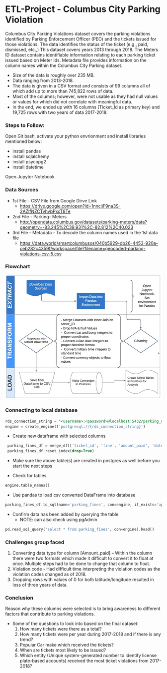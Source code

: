 # ETL-Project - Columbus City Parking Violation

Columbus City Parking Violations dataset covers the parking violations identified by Parking Enforcement Officer (PEO) and the tickets issued for those violations. The data identifies the status of the ticket (e.g., paid, dismissed, etc.,) This dataset covers years 2013 through 2018. The Meters ID dataset contains identifiable information relating to each parking ticket issued based on Meter Ids. Metadata file provides information on the column names within the Columbus City Parking dataset. 

 - Size of the data is roughly over 235 MB.
 - Data ranging from 2013-2018.
 - The data is given in a CSV format and consists of 99 columns all of which add up to more than 745,822 rows of data.
 - Most of the columns; however, were not usable as they had null values or values for which did not correlate with meaningful data.
 - In the end, we ended up with 16 columns (Ticket_Id as primary key) and 19,725 rows with two years of data 2017-2018.
 
### Steps to Follow:

Open Git bash, activate your python envrionment and install libraries mentioned below:

 - install pandas
 - install sqlalchemy
 - install psycopg2
 - install datetime

Open Jupyter Notebook

### Data Sources 

  - 1st File - CSV File from Google Dirve Link 
    - https://drive.google.com/open?id=1nncijF9na3S-2AZlfNZCTvhvbPxcT8Te
  - 2nd File - Parking- Meters 
    - http://opendata.columbus.gov/datasets/parking-meters/data?geometry=-83.245%2C39.931%2C-82.812%2C40.023
  - 3rd File - Metadata - To decode the column names used in the 1st data file
    - https://data.world/smartcolumbusos/040b5929-db26-4453-920a-ceb282c4359f/workspace/file?filename=geocoded-parking-violations-csv-5.csv

### Flowchart 

![etl.png](etl.png)


### Connecting to local database

   ```sql
   rds_connection_string = "<username>:<password>@localhost:5432/parking_db"
   engine = create_engine(f'postgresql://{rds_connection_string}')
   ```
   - Create new dataframe with selected columns
   
   ```sql
    parking_fines_df = merge_df[['ticket_id', 'fine', 'amount_paid', 'date_issued', 'issue_time']].copy()
    parking_fines_df.reset_index(drop=True)
   ``` 
   - Make sure the above table(s) are created in postgres as well before you start the next steps
   
   - Check for tables
   
   ```sql
   engine.table_names()
   ``` 
   - Use pandas to load csv converted DataFrame into database
   
   ```sql
   parking_fines_df.to_sql(name='parking_fines', con=engine, if_exists='append', index=False)
   ```
   - Confirm data has been added by querying the table
     - NOTE: can also check using pgAdmin

   ```sql
   pd.read_sql_query('select * from parking_fines', con=engine).head()
   ```
   
### Challenges group faced
   
   1. Converting data type for column [Amount_paid] – Within the column there were two formats which made it difficult to convert it to        float at once. Multiple steps had to be done to change that column to float.
   2. Violation code - Had difficult time interpreting the violation codes as the violation codes changed as of 2018.
   3. Dropping rows with values of 0 for both latitude/longitude resulted in loss of three years of data.
 
### Conclusion
 
 Reason why these columns were selected is to bring awareness to different factors that contribute to parking violations.
  - Some of the questions to look into based on the final dataset:
     1. How many tickets were there as a total?
     2. How many tickets were per year during 2017-2018 and if there is any trend?
     3. Popular Car make which received the tickets?
     4. When are tickets most likely to be issued?
     5. Which entity (Unique system-generated number to identify license plate-based accounts) received the most ticket violations from 2017-2018?


